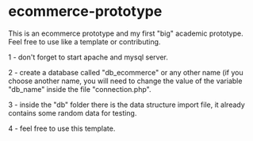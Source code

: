 # ecommerce-prototype
This is an ecommerce prototype and my first "big" academic prototype. Feel free to use like a template or contributing.  

1 - don't forget to start apache and mysql server.  

2 - create a database called "db_ecommerce" or any other name (if you choose another name, you will need to change the value of the variable "db_name" inside the file "connection.php".   

3 - inside the "db" folder there is the data structure import file, it already contains some random data for testing.   

4 - feel free to use this template.   